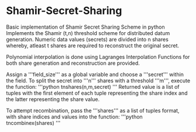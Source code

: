 # Shamir-Secret-Sharing
Basic implementation of Shamir Secret Sharing Scheme in python
Implements the Shamir (t,n) threshold scheme for distributed datum generation. Numeric data values (secrets) are divided into n shares whereby, atleast t shares are required to reconstruct the original secret. 

Polynomial interpolation is done using Lagranges Interpolation
Functions for both share generation and reconstruction are provided.

Assign a '''field_size''' as a global variable and choose a '''secret''' within the field.
To split the secret into '''n''' shares with a threshold '''m''', execute the function:
'''python
tnshares(n,m,secret)
'''
Returned value is a list of tuples with the first element of each tuple representing the share index and the latter representing the share value.

To attempt recombination, pass the '''shares''' as a list of tuples format, with share indices and values into the function:
'''python
tncombinex(shares)
'''

